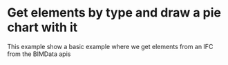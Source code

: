 # Get elements by type and draw a pie chart with it

This example show a basic example where we get elements from an IFC from the BIMData apis 